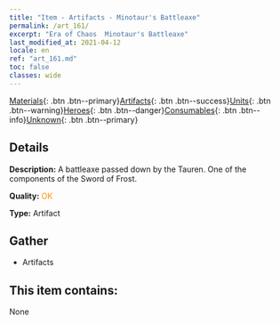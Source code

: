 ```yaml
---
title: "Item - Artifacts - Minotaur's Battleaxe"
permalink: /art_161/
excerpt: "Era of Chaos  Minotaur's Battleaxe"
last_modified_at: 2021-04-12
locale: en
ref: "art_161.md"
toc: false
classes: wide
---
```

 [Materials](/){: .btn .btn--primary}[Artifacts](/Artifacts/){: .btn .btn--success}[Units](/Units/){: .btn .btn--warning}[Heroes](/Heroes/){: .btn .btn--danger}[Consumables](/Consumables/){: .btn .btn--info}[Unknown](/Unknown/){: .btn .btn--primary}

## Details
 **Description:** A battleaxe passed down by the Tauren. One of the components of the Sword of Frost.

 **Quality:** <span style="color: #FF8C00">OK</span>

 **Type:** Artifact

## Gather

*    Artifacts 

## This item contains:

  None

